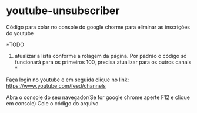 # youtube-unsubscriber

Código para colar no console do google chorme para eliminar as inscrições do youtube

*TODO
1) atualizar a lista conforme a rolagem da página. Por padrão o código só funcionará para os primeiros 100, precisa atualizar para os outros canais *

Faça login no youtube e em seguida clique no link:
https://www.youtube.com/feed/channels

Abra o console do seu navegador(Se for google chrome aperte F12 e clique em console)
Cole o código do arquivo
